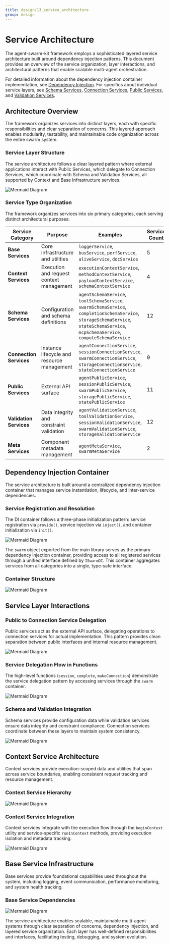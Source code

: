 ```yaml
---
title: design/13_service_architecture
group: design
---
```


# Service Architecture

The agent-swarm-kit framework employs a sophisticated layered service architecture built around dependency injection patterns. This document provides an overview of the service organization, layer interactions, and architectural patterns that enable scalable multi-agent orchestration.

For detailed information about the dependency injection container implementation, see [Dependency Injection](./3_Client_Agent.md). For specifics about individual service layers, see [Schema Services](./3_Client_Agent.md), [Connection Services](./3_Client_Agent.md), [Public Services](./3_Client_Agent.md), and [Validation Services](./3_Client_Agent.md).

## Architecture Overview

The framework organizes services into distinct layers, each with specific responsibilities and clear separation of concerns. This layered approach enables modularity, testability, and maintainable code organization across the entire swarm system.

### Service Layer Structure

The service architecture follows a clear layered pattern where external applications interact with Public Services, which delegate to Connection Services, which coordinate with Schema and Validation Services, all supported by Context and Base Infrastructure services.

![Mermaid Diagram](./diagrams\13_Service_Architecture_0.svg)

### Service Type Organization

The framework organizes services into six primary categories, each serving distinct architectural purposes:

| Service Category | Purpose | Examples | Service Count |
|-----------------|---------|----------|---------------|
| **Base Services** | Core infrastructure and utilities | `loggerService`, `busService`, `perfService`, `aliveService`, `docService` | 5 |
| **Context Services** | Execution and request context management | `executionContextService`, `methodContextService`, `payloadContextService`, `schemaContextService` | 4 |
| **Schema Services** | Configuration and schema definitions | `agentSchemaService`, `toolSchemaService`, `swarmSchemaService`, `completionSchemaService`, `storageSchemaService`, `stateSchemaService`, `mcpSchemaService`, `computeSchemaService` | 12 |
| **Connection Services** | Instance lifecycle and resource management | `agentConnectionService`, `sessionConnectionService`, `swarmConnectionService`, `storageConnectionService`, `stateConnectionService` | 9 |
| **Public Services** | External API surface | `agentPublicService`, `sessionPublicService`, `swarmPublicService`, `storagePublicService`, `statePublicService` | 11 |
| **Validation Services** | Data integrity and constraint validation | `agentValidationService`, `toolValidationService`, `sessionValidationService`, `swarmValidationService`, `storageValidationService` | 12 |
| **Meta Services** | Component metadata management | `agentMetaService`, `swarmMetaService` | 2 |

## Dependency Injection Container

The service architecture is built around a centralized dependency injection container that manages service instantiation, lifecycle, and inter-service dependencies.

### Service Registration and Resolution

The DI container follows a three-phase initialization pattern: service registration via `provide()`, service injection via `inject()`, and container initialization via `init()`.

![Mermaid Diagram](./diagrams\13_Service_Architecture_1.svg)

The `swarm` object exported from the main library serves as the primary dependency injection container, providing access to all registered services through a unified interface defined by `ISwarmDI`. This container aggregates services from all categories into a single, type-safe interface.

### Container Structure

![Mermaid Diagram](./diagrams\13_Service_Architecture_2.svg)

## Service Layer Interactions

### Public to Connection Service Delegation

Public services act as the external API surface, delegating operations to connection services for actual implementation. This pattern provides clean separation between public interfaces and internal resource management.

![Mermaid Diagram](./diagrams\13_Service_Architecture_3.svg)

### Service Delegation Flow in Functions

The high-level functions (`session`, `complete`, `makeConnection`) demonstrate the service delegation pattern by accessing services through the `swarm` container.

![Mermaid Diagram](./diagrams\13_Service_Architecture_4.svg)

### Schema and Validation Integration

Schema services provide configuration data while validation services ensure data integrity and constraint compliance. Connection services coordinate between these layers to maintain system consistency.

![Mermaid Diagram](./diagrams\13_Service_Architecture_5.svg)

## Context Service Architecture

Context services provide execution-scoped data and utilities that span across service boundaries, enabling consistent request tracking and resource management.

### Context Service Hierarchy

![Mermaid Diagram](./diagrams\13_Service_Architecture_6.svg)

### Context Service Integration

Context services integrate with the execution flow through the `beginContext` utility and service-specific `runInContext` methods, providing execution isolation and metadata tracking.

![Mermaid Diagram](./diagrams\13_Service_Architecture_7.svg)

## Base Service Infrastructure

Base services provide foundational capabilities used throughout the system, including logging, event communication, performance monitoring, and system health tracking.

### Base Service Dependencies

![Mermaid Diagram](./diagrams\13_Service_Architecture_8.svg)

The service architecture enables scalable, maintainable multi-agent systems through clear separation of concerns, dependency injection, and layered service organization. Each layer has well-defined responsibilities and interfaces, facilitating testing, debugging, and system evolution.